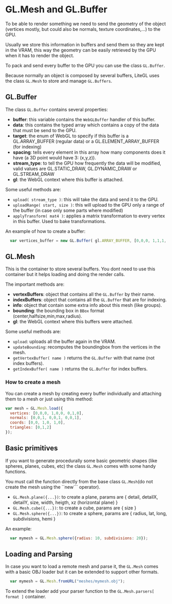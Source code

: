# GL.Mesh and GL.Buffer

To be able to render something we need to send the geometry of the object (vertices mostly, but could also be normals, texture coordinates,...) to the GPU.

Usually we store this information in buffers and send them so they are kept in the VRAM, this way the geometry can be easily retrieved by the GPU when it has to render the object.

To pack and send every buffer to the GPU you can use the class ```GL.Buffer```. 

Because normally an object is composed by several buffers, LiteGL uses the class ```GL.Mesh``` to store and manage ```GL.Buffers```.

## GL.Buffer ##

The class ```GL.Buffer``` contains several properties:

- **buffer**: this variable contains the ```WebGLBuffer``` handler of this buffer.
- **data**: this contains the typed array which contains a copy of the data that must be send to the GPU.
- **target**: the enum of WebGL to specify if this buffer is a GL.ARRAY_BUFFER (regular data) or a GL.ELEMENT_ARRAY_BUFFER (for indexing)
- **spacing**: tells every element in this array how many components does it have (a 3D point would have 3: (x,y,z)).
- **stream_type**: to tell the GPU how frequently the data will be modified, valid values are GL.STATIC_DRAW, GL.DYNAMIC_DRAW or GL.STREAM_DRAW
- **gl**: the WebGL context where this buffer is attached.

Some useful methods are:

- ```upload( stream_type )```: this will take the data and send it to the GPU.
- ```uploadRange( start, size )```: this will upload to the GPU only a range of the buffer (in case only some parts where modified)
- ```applyTransform( mat4 )```: applies a matrix transformation to every vertex in this buffer. Used to bake transformations.

An example of how to create a buffer:
```javascript
  var vertices_buffer = new GL.Buffer( gl.ARRAY_BUFFER, [0,0,0, 1,1,1, 0,1,0], 3 );
```

## GL.Mesh ##

This is the container to store several buffers. You dont need to use this container but it helps loading and doing the render calls.

The important methods are:

- **vertexBuffers**: object that contains all the ```GL.Buffer``` by their name.
- **indexBuffers**: object that contains all the ```GL.Buffer``` that are for indexing.
- **info**: object that contain some extra info about this mesh (like groups).
- **bounding**: the bounding box in ```BBox``` format (center,halfsize,min,max,radius).
- **gl**: the WebGL context where this buffers were attached.

Some useful methods are:

- ```upload```: uploads all the buffer again in the VRAM.
- ```updateBounding```: recomputes the boundingbox from the vertices in the mesh.
- ```getVertexBuffer( name )``` returns the ```GL.Buffer``` with that name (not index buffers).
- ```getIndexBuffer( name )``` returns the ```GL.Buffer``` for index buffers.

### How to create a mesh ###

You can create a mesh by creating every buffer individually and attaching them to a mesh or just using this method:

```js
var mesh = GL.Mesh.load({ 
  vertices: [0,0,0, 1,0,0, 0,1,0], 
  normals: [0,0,1, 0,0,1, 0,0,1], 
  coords: [0,0, 1,0, 1,0], 
  triangles: [0,1,2]
});
```

## Basic primitives ##

If you want to generate procedurally some basic geometric shapes (like spheres, planes, cubes, etc) the class ```GL.Mesh``` comes with some handy functions.

You must call the function directly from the base class ```GL.Mesh```(do not create the mesh using the ``new``` operator).

- ```GL.Mesh.plane({...})```: to create a plane, params are { detail, detailX, detailY, size, width, heigth, xz (horizontal plane) }
- ```GL.Mesh.cube({...})```: to create a cube, params are { size }
- ```GL.Mesh.sphere({...})```: to create a sphere, params are { radius, lat, long, subdivisions, hemi }

An example:

```javascript
  var mymesh = GL.Mesh.sphere({radius: 10, subdivisions: 20});
```

## Loading and Parsing ##

In case you want to load a remote mesh and parse it, the ```GL.Mesh``` comes with a basic OBJ loader but it can be extended to support other formats.

```javascript
  var mymesh = GL.Mesh.fromURL("meshes/mymesh.obj");
```

To extend the loader add your parser function to the ```GL.Mesh.parsers[ format ]``` container.

